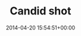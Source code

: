 ---
title:		"Candid shot"
type:		"photos"
mediatype:		"upload"
location:		"Berlin, Germany"
date:		"2014-04-20 15:54:51+00:00"
album:		"people"
filename:		"anna-candid.md"
series:		"candid"
cl_public_id:		"people/anna-candid"
cl_version:		1497005311
format:		"tiff"
bytes:		3239032
width:		2158
height:		1440
colours:
- "#776449"
- "#7E5D46"
- "#3B4322"
- "#3F3422"
- "#899144"
- "#3A281D"
- "#BD9074"
- "#5C6A2E"
- "#B4B856"
- "#C9C66A"
- "#36372D"
- "#81846C"
- "#949159"
- "#C6A47C"
- "#292F28"
exposure_mode:		"Auto"
program:		"Aperture-priority AE"
aperture:		"1.4"
focal_length:		"50.0 mm"
iso:		"100"
shutter_speed:		"1/1250"
metering:		"Center-weighted average"
flash:		"Off, Did not fire"
white_balance:		"As Shot"
colour_temp:		"5950"
has_crop:		"false"
orientation:		"Horizontal (normal)"
camera_model:		"NIKON D800"
lens_info:		"0mm f/0"
artist:		"No artist info"
x_resolution:		"300"
y_resolution:		"300"
---